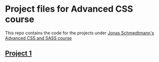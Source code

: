 # Project files for Advanced CSS course 
This repo contains the code for the projects under [ Jonas Schmedtmann's Advanced CSS and SASS course](https://www.udemy.com/advanced-css-and-sass/)
## [Project 1](https://shovanch.com/advanced-css-course-projects/Natours/)
